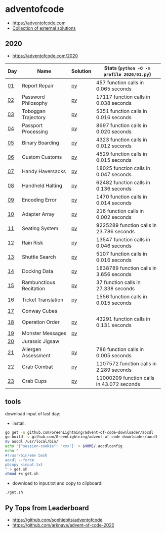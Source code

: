# adventofcode

* https://adventofcode.com
* [Collection of external solutions](https://github.com/Bogdanp/awesome-advent-of-code)

## 2020

* https://adventofcode.com/2020

|Day|Name|Solution|Stats (`python -O -m profile 2020/01.py`)
|---|---|---|---|
|[01](https://adventofcode.com/2020/day/1)|Report Repair|[py](2020/01.py)|457 function calls in 0.065 seconds|
|[02](https://adventofcode.com/2020/day/2)|Password Philosophy|[py](2020/02.py)|17117 function calls in 0.038 seconds|
|[03](https://adventofcode.com/2020/day/3)|Toboggan Trajectory|[py](2020/03.py)|5351 function calls in 0.016 seconds|
|[04](https://adventofcode.com/2020/day/4)|Passport Processing|[py](2020/04.py)|8697 function calls in 0.020 seconds|
|[05](https://adventofcode.com/2020/day/5)|Binary Boarding|[py](2020/05.py)|4323 function calls in 0.012 seconds|
|[06](https://adventofcode.com/2020/day/6)|Custom Customs|[py](2020/06.py)|4529 function calls in 0.015 seconds|
|[07](https://adventofcode.com/2020/day/7)|Handy Haversacks|[py](2020/07.py)|18025 function calls in 0.047 seconds|
|[08](https://adventofcode.com/2020/day/8)|Handheld Halting|[py](2020/08.py)|62482 function calls in 0.136 seconds|
|[09](https://adventofcode.com/2020/day/9)|Encoding Error|[py](2020/09.py)|1470 function calls in 0.014 seconds|
|[10](https://adventofcode.com/2020/day/10)|Adapter Array|[py](2020/10.py)|216 function calls in 0.002 seconds|
|[11](https://adventofcode.com/2020/day/11)|Seating System|[py](2020/11.py)|9225289 function calls in 23.786 seconds|
|[12](https://adventofcode.com/2020/day/12)|Rain Risk|[py](2020/12.py)|13547 function calls in 0.046 seconds|
|[13](https://adventofcode.com/2020/day/13)|Shuttle Search|[py](2020/13.py)|5107 function calls in 0.016 seconds|
|[14](https://adventofcode.com/2020/day/14)|Docking Data|[py](2020/14.py)|1838789 function calls in 3.656 seconds|
|[15](https://adventofcode.com/2020/day/15)|Rambunctious Recitation|[py](2020/15.py)|37 function calls in 27.338 seconds|
|[16](https://adventofcode.com/2020/day/16)|Ticket Translation|[py](2020/16.py)|1556 function calls in 0.015 seconds|
|[17](https://adventofcode.com/2020/day/17)|Conway Cubes|||
|[18](https://adventofcode.com/2020/day/18)|Operation Order|[py](2020/18.py)|43291 function calls in 0.131 seconds|
|[19](https://adventofcode.com/2020/day/19)|Monster Messages|[py](2020/19.py)||
|[20](https://adventofcode.com/2020/day/20)|Jurassic Jigsaw|||
|[21](https://adventofcode.com/2020/day/21)|Allergen Assessment|[py](2020/21.py)|786 function calls in 0.005 seconds|
|[22](https://adventofcode.com/2020/day/22)|Crab Combat|[py](2020/22.py)|1107572 function calls in 2.289 seconds|
|[23](https://adventofcode.com/2020/day/23)|Crab Cups|[py](2020/23.py)|11000209 function calls in 43.072 seconds|

## tools

download input of last day:

* install:

```bash
go get -u github.com/GreenLightning/advent-of-code-downloader/aocdl
go build -v github.com/GreenLightning/advent-of-code-downloader/aocdl
mv aocdl /usr/local/bin/
echo '{"session-cookie": "xxx"}' > $HOME/.aocdlconfig
echo "
#!/usr/bin/env bash
aocdl --force
pbcopy <input.txt
" > get.sh
chmod +x get.sh
```

* download to input.txt and copy to clipboard:

```bash
./get.sh
```

## Py Tops from Leaderboard

* https://github.com/sophiebits/adventofcode
* https://github.com/arknave/advent-of-code-2020
